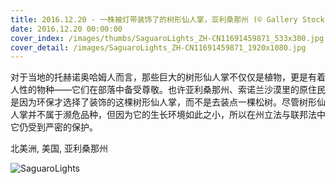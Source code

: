 ```yaml
---
title: 2016.12.20 - 一株被灯带装饰了的树形仙人掌，亚利桑那州 (© Gallery Stock)
date: 2016.12.20 00:00:00
cover_index: /images/thumbs/SaguaroLights_ZH-CN11691459871_533x300.jpg
cover_detail: /images/SaguaroLights_ZH-CN11691459871_1920x1080.jpg
---
```


对于当地的托赫诺奥哈姆人而言，那些巨大的树形仙人掌不仅仅是植物，更是有着人性的物种——它们在部落中备受尊敬。也许亚利桑那州、索诺兰沙漠里的原住民是因为环保才选择了装饰的这棵树形仙人掌，而不是去装点一棵松树。尽管树形仙人掌并不属于濒危品种，但因为它的生长环境如此之小，所以在州立法与联邦法中它仍受到严密的保护。

北美洲, 美国, 亚利桑那州

![SaguaroLights](/images/SaguaroLights_ZH-CN11691459871_1920x1080.jpg)
